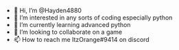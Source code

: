 - 👋 Hi, I’m @Hayden4880
- 👀 I’m interested in any sorts of coding especially python
- 🌱 I’m currently learning advanced python
- 💞️ I’m looking to collaborate on a game
- 📫 How to reach me ItzOrange#9414 on discord

<!---
Hayden4880/Hayden4880 is a ✨ special ✨ repository because its `README.md` (this file) appears on your GitHub profile.
You can click the Preview link to take a look at your changes.
--->
